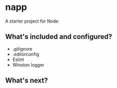 # napp

A starter project for Node


## What's included and configured?

* .gitignore
* .editorconfig
* Eslint
* Winston logger

## What's next?



